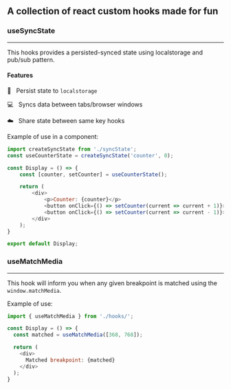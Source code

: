 ## A collection of react custom hooks made for fun

### useSyncState
---

This hooks provides a persisted-synced state using localstorage and pub/sub pattern.

#### Features 

💾 &nbsp; Persist state to `localstorage`

💻 &nbsp; Syncs data between tabs/browser windows

☁️ &nbsp; Share state between same key hooks

Example of use in a component:

```js
import createSyncState from './syncState';
const useCounterState = createSyncState('counter', 0);

const Display = () => {
    const [counter, setCounter] = useCounterState();

    return (
        <div>
            <p>Counter: {counter}</p>
            <button onClick={() => setCounter(current => current + 1)}>Increment</button>
            <button onClick={() => setCounter(current => current - 1)}>Decrement</button>
        </div>
    );
}

export default Display;

```

### useMatchMedia
---

This hook will inform you when any given breakpoint is matched using the `window.matchMedia`.

Example of use:

```js
import { useMatchMedia } from './hooks/';

const Display = () => {
  const matched = useMatchMedia([368, 768]);

  return (
    <div>
      Matched breakpoint: {matched}
    </div>
  );
}
```